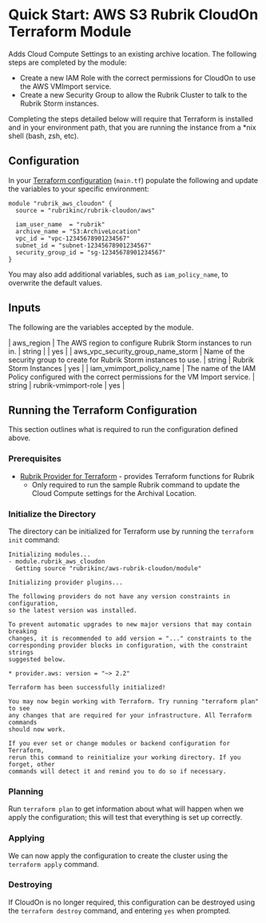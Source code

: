 # Quick Start:  AWS S3 Rubrik CloudOn Terraform Module

Adds Cloud Compute Settings to an existing archive location. The following steps are completed by the module:

- Create a new IAM Role with the correct permissions for CloudOn to use the AWS VMImport service.
- Create a new Security Group to allow the Rubrik Cluster to talk to the Rubrik Storm instances.

Completing the steps detailed below will require that Terraform is installed and in your environment path, that you are running the instance from a \*nix shell (bash, zsh, etc).

## Configuration

In your [Terraform configuration](https://learn.hashicorp.com/terraform/getting-started/build#configuration) (`main.tf`) populate the following and update the variables to your specific environment:

```hcl
module "rubrik_aws_cloudon" {
  source = "rubrikinc/rubrik-cloudon/aws"

  iam_user_name  = "rubrik"
  archive_name = "S3:ArchiveLocation"
  vpc_id = "vpc-12345678901234567"
  subnet_id = "subnet-12345678901234567"
  security_group_id = "sg-12345678901234567"
}
```

You may also add additional variables, such as `iam_policy_name`, to overwrite the default values.

## Inputs

The following are the variables accepted by the module.

| aws_region                        | The AWS region to configure Rubrik Storm instances to run in.                                                    | string |                        |   yes    |
| aws_vpc_security_group_name_storm | Name of the security group to create for Rubrik Storm instances to use.                                          | string | Rubrik Storm Instances |   yes    |
| iam_vmimport_policy_name          | The name of the IAM Policy configured with the correct permissions for the VM Import service.                    | string |  rubrik-vmimport-role  |   yes    |

## Running the Terraform Configuration

This section outlines what is required to run the configuration defined above. 

### Prerequisites

- [Rubrik Provider for Terraform](https://github.com/rubrikinc/rubrik-provider-for-terraform) - provides Terraform functions for Rubrik
  - Only required to run the sample Rubrik command to update the Cloud Compute settings for the Archival Location.

### Initialize the Directory

The directory can be initialized for Terraform use by running the `terraform init` command:

```none
Initializing modules...
- module.rubrik_aws_cloudon
  Getting source "rubrikinc/aws-rubrik-cloudon/module"

Initializing provider plugins...

The following providers do not have any version constraints in configuration,
so the latest version was installed.

To prevent automatic upgrades to new major versions that may contain breaking
changes, it is recommended to add version = "..." constraints to the
corresponding provider blocks in configuration, with the constraint strings
suggested below.

* provider.aws: version = "~> 2.2"

Terraform has been successfully initialized!

You may now begin working with Terraform. Try running "terraform plan" to see
any changes that are required for your infrastructure. All Terraform commands
should now work.

If you ever set or change modules or backend configuration for Terraform,
rerun this command to reinitialize your working directory. If you forget, other
commands will detect it and remind you to do so if necessary.
```

### Planning

Run `terraform plan` to get information about what will happen when we apply the configuration; this will test that everything is set up correctly.

### Applying

We can now apply the configuration to create the cluster using the `terraform apply` command.

### Destroying

If CloudOn is no longer required, this configuration can be destroyed using the `terraform destroy` command, and entering `yes` when prompted.
